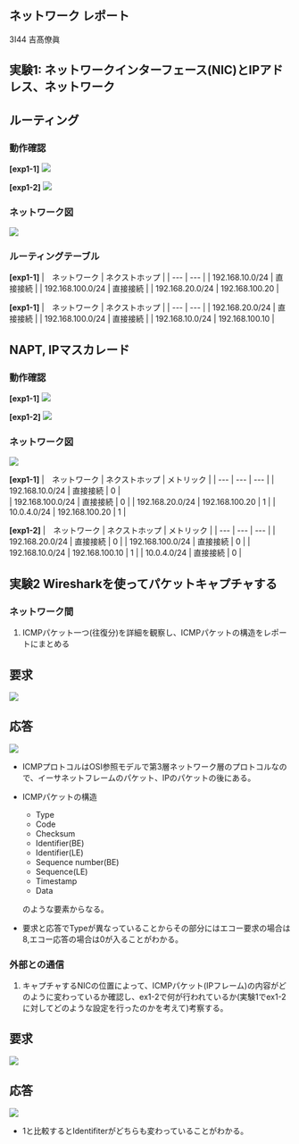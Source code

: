 ## ネットワーク レポート
3I44 吉髙僚眞

## 実験1: ネットワークインターフェース(NIC)とIPアドレス、ネットワーク

## ルーティング
### 動作確認

**[exp1-1]**
<img src="1-exp1-1.png">

**[exp1-2]**
<img src="1-exp1-2.png">

### ネットワーク図

<img src="1-network.png">

### ルーティングテーブル

**[exp1-1]**
|　ネットワーク | ネクストホップ |
| --- | --- | 
| 192.168.10.0/24 | 直接接続 | 
| 192.168.100.0/24 | 直接接続 |
| 192.168.20.0/24 | 192.168.100.20 |

**[exp1-1]**
|　ネットワーク | ネクストホップ |
| --- | --- |
| 192.168.20.0/24 | 直接接続 | 
| 192.168.100.0/24 | 直接接続 |
| 192.168.10.0/24 | 192.168.100.10 |

## NAPT, IPマスカレード
### 動作確認

**[exp1-1]**
<img src="2-exp1-1.png">

**[exp1-2]**
<img src="2-exp1-2.png">

### ネットワーク図

<img src="2-network.png">


**[exp1-1]**
|　ネットワーク | ネクストホップ | メトリック | 
| --- | --- | --- |
| 192.168.10.0/24 | 直接接続 | 0 |  
| 192.168.100.0/24 | 直接接続 | 0 |
| 192.168.20.0/24 | 192.168.100.20 | 1 |
| 10.0.4.0/24 | 192.168.100.20 | 1 |

**[exp1-2]**
|　ネットワーク | ネクストホップ | メトリック |
| --- | --- | --- | 
| 192.168.20.0/24 | 直接接続 | 0 |
| 192.168.100.0/24 | 直接接続 | 0 |
| 192.168.10.0/24 | 192.168.100.10 | 1 |
| 10.0.4.0/24 | 直接接続 | 0 |

## 実験2 Wiresharkを使ってパケットキャプチャする

### ネットワーク間
1. ICMPパケット一つ(往復分)を詳細を観察し、ICMPパケットの構造をレポートにまとめる

## 要求
<img src="up-local.png">

## 応答
<img src="down-local.png">

* ICMPプロトコルはOSI参照モデルで第3層ネットワーク層のプロトコルなので、イーサネットフレームのパケット、IPのパケットの後にある。
* ICMPパケットの構造
  * Type
  * Code
  * Checksum
  * Identifier(BE)
  * Identifier(LE)
  * Sequence number(BE)
  * Sequence(LE)
  * Timestamp
  * Data

  のような要素からなる。
* 要求と応答でTypeが異なっていることからその部分にはエコー要求の場合は8,エコー応答の場合は0が入ることがわかる。

### 外部との通信
1. キャプチャするNICの位置によって、ICMPパケット(IPフレーム)の内容がどのように変わっているか確認し、ex1-2で何が行われているか(実験1でex1-2に対してどのような設定を行ったのかを考えて)考察する。

## 要求
<img src="up-global.png">

## 応答
<img src="down-global.png">

* 1と比較するとIdentifiterがどちらも変わっていることがわかる。